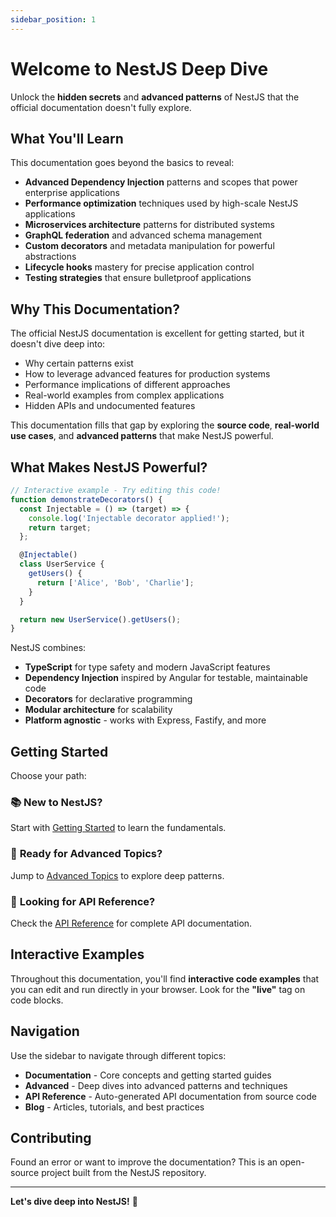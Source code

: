```yaml
---
sidebar_position: 1
---
```


# Welcome to NestJS Deep Dive

Unlock the **hidden secrets** and **advanced patterns** of NestJS that the official documentation doesn't fully explore.

## What You'll Learn

This documentation goes beyond the basics to reveal:

- **Advanced Dependency Injection** patterns and scopes that power enterprise applications
- **Performance optimization** techniques used by high-scale NestJS applications
- **Microservices architecture** patterns for distributed systems
- **GraphQL federation** and advanced schema management
- **Custom decorators** and metadata manipulation for powerful abstractions
- **Lifecycle hooks** mastery for precise application control
- **Testing strategies** that ensure bulletproof applications

## Why This Documentation?

The official NestJS documentation is excellent for getting started, but it doesn't dive deep into:
- Why certain patterns exist
- How to leverage advanced features for production systems
- Performance implications of different approaches
- Real-world examples from complex applications
- Hidden APIs and undocumented features

This documentation fills that gap by exploring the **source code**, **real-world use cases**, and **advanced patterns** that make NestJS powerful.

## What Makes NestJS Powerful?

```typescript live
// Interactive example - Try editing this code!
function demonstrateDecorators() {
  const Injectable = () => (target) => {
    console.log('Injectable decorator applied!');
    return target;
  };

  @Injectable()
  class UserService {
    getUsers() {
      return ['Alice', 'Bob', 'Charlie'];
    }
  }

  return new UserService().getUsers();
}
```

NestJS combines:
- **TypeScript** for type safety and modern JavaScript features
- **Dependency Injection** inspired by Angular for testable, maintainable code
- **Decorators** for declarative programming
- **Modular architecture** for scalability
- **Platform agnostic** - works with Express, Fastify, and more

## Getting Started

Choose your path:

### 📚 **New to NestJS?**
Start with [Getting Started](/docs/getting-started/installation) to learn the fundamentals.

### 🚀 **Ready for Advanced Topics?**
Jump to [Advanced Topics](/docs/advanced/intro) to explore deep patterns.

### 📖 **Looking for API Reference?**
Check the [API Reference](/docs/api/intro) for complete API documentation.

## Interactive Examples

Throughout this documentation, you'll find **interactive code examples** that you can edit and run directly in your browser. Look for the **"live"** tag on code blocks.

## Navigation

Use the sidebar to navigate through different topics:
- **Documentation** - Core concepts and getting started guides
- **Advanced** - Deep dives into advanced patterns and techniques
- **API Reference** - Auto-generated API documentation from source code
- **Blog** - Articles, tutorials, and best practices

## Contributing

Found an error or want to improve the documentation? This is an open-source project built from the NestJS repository.

---

**Let's dive deep into NestJS!** 🚀
